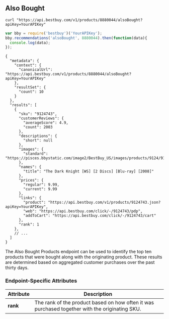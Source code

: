 ## Also Bought
```shell
curl "https://api.bestbuy.com/v1/products/8880044/alsoBought?apiKey=YourAPIKey"
```
```javascript
var bby = require('bestbuy')('YourAPIKey');
bby.recommendations('alsoBought', 8880044).then(function(data){
  console.log(data);
});
```
```json-doc
{
  "metadata": {
    "context": {
      "canonicalUrl": "https://api.bestbuy.com/v1/products/8880044/alsoBought?apiKey=YourAPIKey"
    },
    "resultSet": {
      "count": 10
    }
  },
  "results": [
    {
      "sku": "9124743",
      "customerReviews": {
        "averageScore": 4.9,
        "count": 2003
      },
      "descriptions": {
        "short": null
      },
      "images": {
        "standard": "https://pisces.bbystatic.com/image2/BestBuy_US/images/products/9124/9124743_sa.jpg"
      },
      "names": {
        "title": "The Dark Knight [WS] [2 Discs] [Blu-ray] [2008]"
      },
      "prices": {
        "regular": 9.99,
        "current": 9.99
      },
      "links": {
        "product": "https://api.bestbuy.com/v1/products/9124743.json?apiKey=YourAPIKey",
        "web": "https://api.bestbuy.com/click/-/9124743/pdp",
        "addToCart": "https://api.bestbuy.com/click/-/9124743/cart"
      },
      "rank": 1
    },
    // ...
  ]
}

```

The Also Bought Products endpoint can be used to identify the top ten products that were bought along with the originating product. These results are determined based on aggregated customer purchases over the past thirty days.

### Endpoint-Specific Attributes

Attribute | Description
--------- | -----------
**rank** | The rank of the product based on how often it was purchased together with the originating SKU.
